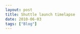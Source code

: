 ```yaml
---
layout: post
title: Shuttle launch timelapse
date: 2010-06-03
tags: ["Blog"]
---
```


<object width="560" height="340"><param name="movie" value="KZrFC988Thc&hl=en_US&fs=1&"></param><param name="allowFullScreen" value="true"></param><param name="allowscriptaccess" value="always"></param><embed src="http://www.youtube.com/v/KZrFC988Thc&hl=en_US&fs=1&" type="application/x-shockwave-flash" allowscriptaccess="always" allowfullscreen="true" width="560" height="340"></embed></object>